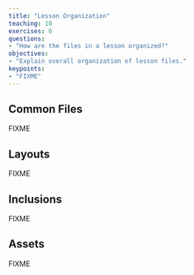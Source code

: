 ```yaml
---
title: "Lesson Organization"
teaching: 10
exercises: 0
questions:
- "How are the files in a lesson organized?"
objectives:
- "Explain overall organization of lesson files."
keypoints:
- "FIXME"
---
```

## Common Files

FIXME

## Layouts

FIXME

## Inclusions

FIXME

## Assets

FIXME
